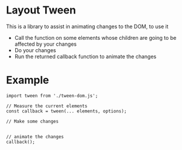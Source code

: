 # Layout Tween

This is a library to assist in animating changes to the DOM, to use it

* Call the function on some elements whose children are going to be affected by your changes
* Do your changes
* Run the returned callback function to animate the changes

Example
=======

```
import tween from './tween-dom.js';

// Measure the current elements
const callback = tween(... elements, options);

// Make some changes


// animate the changes
callback();
```
